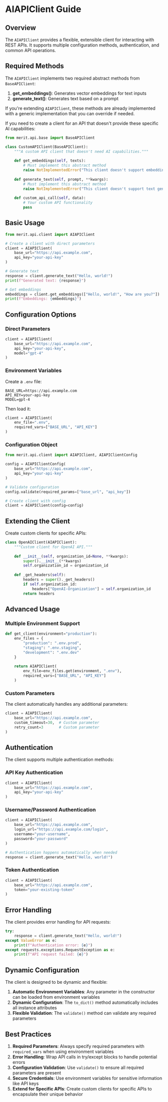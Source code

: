 # AIAPIClient Guide

## Overview
The `AIAPIClient` provides a flexible, extensible client for interacting with REST APIs. It supports multiple configuration methods, authentication, and common API operations.

## Required Methods

The `AIAPIClient` implements two required abstract methods from `BaseAPIClient`:

1. **get_embeddings()**: Generates vector embeddings for text inputs
2. **generate_text()**: Generates text based on a prompt

If you're extending `AIAPIClient`, these methods are already implemented with a generic implementation that you can override if needed.

If you need to create a client for an API that doesn't provide these specific AI capabilities:

```python
from merit.api.base import BaseAPIClient

class CustomAPIClient(BaseAPIClient):
    """A custom API client that doesn't need AI capabilities."""
    
    def get_embeddings(self, texts):
        # Must implement this abstract method
        raise NotImplementedError("This client doesn't support embeddings")
    
    def generate_text(self, prompt, **kwargs):
        # Must implement this abstract method
        raise NotImplementedError("This client doesn't support text generation")
        
    def custom_api_call(self, data):
        # Your custom API functionality
        pass
```

## Basic Usage

```python
from merit.api.client import AIAPIClient

# Create a client with direct parameters
client = AIAPIClient(
    base_url="https://api.example.com",
    api_key="your-api-key"
)

# Generate text
response = client.generate_text("Hello, world!")
print(f"Generated text: {response}")

# Get embeddings
embeddings = client.get_embeddings(["Hello, world!", "How are you?"])
print(f"Embeddings: {embeddings}")
```

## Configuration Options

### Direct Parameters
```python
client = AIAPIClient(
    base_url="https://api.example.com",
    api_key="your-api-key",
    model="gpt-4"
)
```

### Environment Variables
Create a `.env` file:
```
BASE_URL=https://api.example.com
API_KEY=your-api-key
MODEL=gpt-4
```

Then load it:
```python
client = AIAPIClient(
    env_file=".env",
    required_vars=["BASE_URL", "API_KEY"]
)
```

### Configuration Object
```python
from merit.api.client import AIAPIClient, AIAPIClientConfig

config = AIAPIClientConfig(
    base_url="https://api.example.com",
    api_key="your-api-key"
)

# Validate configuration
config.validate(required_params=["base_url", "api_key"])

# Create client with config
client = AIAPIClient(config=config)
```

## Extending the Client

Create custom clients for specific APIs:

```python
class OpenAIClient(AIAPIClient):
    """Custom client for OpenAI API."""
    
    def __init__(self, organization_id=None, **kwargs):
        super().__init__(**kwargs)
        self.organization_id = organization_id
        
    def _get_headers(self):
        headers = super()._get_headers()
        if self.organization_id:
            headers["OpenAI-Organization"] = self.organization_id
        return headers
```

## Advanced Usage

### Multiple Environment Support
```python
def get_client(environment="production"):
    env_files = {
        "production": ".env.prod",
        "staging": ".env.staging",
        "development": ".env.dev"
    }
    
    return AIAPIClient(
        env_file=env_files.get(environment, ".env"),
        required_vars=["BASE_URL", "API_KEY"]
    )
```

### Custom Parameters
The client automatically handles any additional parameters:

```python
client = AIAPIClient(
    base_url="https://api.example.com",
    custom_timeout=30,  # Custom parameter
    retry_count=3       # Custom parameter
)
```

## Authentication

The client supports multiple authentication methods:

### API Key Authentication
```python
client = AIAPIClient(
    base_url="https://api.example.com",
    api_key="your-api-key"
)
```

### Username/Password Authentication
```python
client = AIAPIClient(
    base_url="https://api.example.com",
    login_url="https://api.example.com/login",
    username="your-username",
    password="your-password"
)

# Authentication happens automatically when needed
response = client.generate_text("Hello, world!")
```

### Token Authentication
```python
client = AIAPIClient(
    base_url="https://api.example.com",
    token="your-existing-token"
)
```

## Error Handling

The client provides error handling for API requests:

```python
try:
    response = client.generate_text("Hello, world!")
except ValueError as e:
    print(f"Authentication error: {e}")
except requests.exceptions.RequestException as e:
    print(f"API request failed: {e}")
```

## Dynamic Configuration

The client is designed to be dynamic and flexible:

1. **Automatic Environment Variables**: Any parameter in the constructor can be loaded from environment variables
2. **Dynamic Configuration**: The `to_dict()` method automatically includes all instance attributes
3. **Flexible Validation**: The `validate()` method can validate any required parameters

## Best Practices

1. **Required Parameters**: Always specify required parameters with `required_vars` when using environment variables
2. **Error Handling**: Wrap API calls in try/except blocks to handle potential errors
3. **Configuration Validation**: Use `validate()` to ensure all required parameters are present
4. **Secure Credentials**: Use environment variables for sensitive information like API keys
5. **Extend for Specific APIs**: Create custom clients for specific APIs to encapsulate their unique behavior
